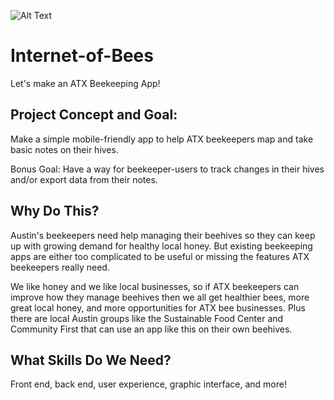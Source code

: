 ![Alt Text](http://i.giphy.com/3oEjHH7o7RBDy6hakE.gif)

# Internet-of-Bees
Let's make an ATX Beekeeping App!

## Project Concept and Goal:

Make a simple mobile-friendly app to help ATX beekeepers map and take basic notes on their hives.

Bonus Goal: Have a way for beekeeper-users to track changes in their hives and/or export data from their notes.

## Why Do This?

Austin's beekeepers need help managing their beehives so they can keep up with growing demand for healthy local honey. But existing beekeeping apps are either too complicated to be useful or missing the features ATX beekeepers really need.

We like honey and we like local businesses, so if ATX beekeepers can improve how they manage beehives then we all get healthier bees, more great local honey, and more opportunities for ATX bee businesses. Plus there are local Austin groups like the Sustainable Food Center and Community First that can use an app like this on their own beehives.

## What Skills Do We Need?

Front end, back end, user experience, graphic interface, and more!
